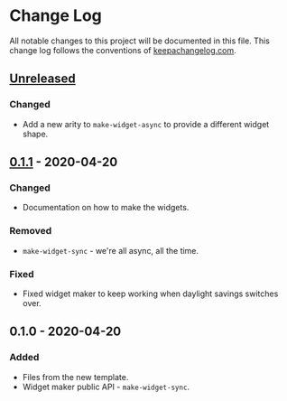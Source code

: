 # Change Log
All notable changes to this project will be documented in this file. This change log follows the conventions of [keepachangelog.com](http://keepachangelog.com/).

## [Unreleased]
### Changed
- Add a new arity to `make-widget-async` to provide a different widget shape.

## [0.1.1] - 2020-04-20
### Changed
- Documentation on how to make the widgets.

### Removed
- `make-widget-sync` - we're all async, all the time.

### Fixed
- Fixed widget maker to keep working when daylight savings switches over.

## 0.1.0 - 2020-04-20
### Added
- Files from the new template.
- Widget maker public API - `make-widget-sync`.

[Unreleased]: https://github.com/your-name/datahike-firebase/compare/0.1.1...HEAD
[0.1.1]: https://github.com/your-name/datahike-firebase/compare/0.1.0...0.1.1
